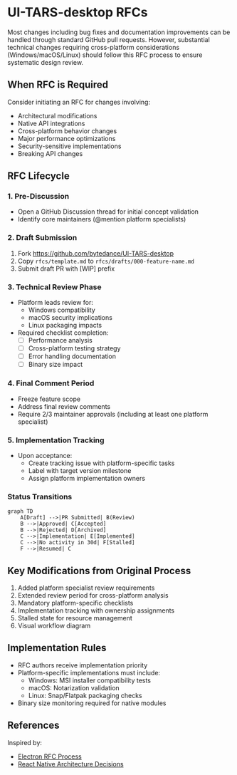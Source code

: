 # UI-TARS-desktop RFCs

Most changes including bug fixes and documentation improvements can be handled through standard GitHub pull requests. However, substantial technical changes requiring cross-platform considerations (Windows/macOS/Linux) should follow this RFC process to ensure systematic design review.

## When RFC is Required

Consider initiating an RFC for changes involving:

- Architectural modifications
- Native API integrations
- Cross-platform behavior changes
- Major performance optimizations
- Security-sensitive implementations
- Breaking API changes

## RFC Lifecycle

### 1. Pre-Discussion

- Open a GitHub Discussion thread for initial concept validation
- Identify core maintainers (@mention platform specialists)

### 2. Draft Submission

1. Fork https://github.com/bytedance/UI-TARS-desktop
2. Copy `rfcs/template.md` to `rfcs/drafts/000-feature-name.md`
3. Submit draft PR with [WIP] prefix

### 3. Technical Review Phase

- Platform leads review for:
  - Windows compatibility
  - macOS security implications  
  - Linux packaging impacts
- Required checklist completion:
  - [ ] Performance analysis
  - [ ] Cross-platform testing strategy
  - [ ] Error handling documentation
  - [ ] Binary size impact

### 4. Final Comment Period

- Freeze feature scope
- Address final review comments
- Require 2/3 maintainer approvals (including at least one platform specialist)

### 5. Implementation Tracking

- Upon acceptance:
  - Create tracking issue with platform-specific tasks
  - Label with target version milestone
  - Assign platform implementation owners

### Status Transitions

```mermaid
graph TD
    A[Draft] -->|PR Submitted| B(Review)
    B -->|Approved| C[Accepted]
    B -->|Rejected| D[Archived]
    C -->|Implementation| E[Implemented]
    C -->|No activity in 30d| F[Stalled]
    F -->|Resumed| C
```

## Key Modifications from Original Process

1. Added platform specialist review requirements
2. Extended review period for cross-platform analysis
3. Mandatory platform-specific checklists
4. Implementation tracking with ownership assignments
5. Stalled state for resource management
6. Visual workflow diagram

## Implementation Rules

- RFC authors receive implementation priority
- Platform-specific implementations must include:
  - Windows: MSI installer compatibility tests
  - macOS: Notarization validation
  - Linux: Snap/Flatpak packaging checks
- Binary size monitoring required for native modules

## References

Inspired by:

- [Electron RFC Process](https://www.electronjs.org/blog/rfc-process)
- [React Native Architecture Decisions](https://github.com/react-native-community/discussions-and-proposals)